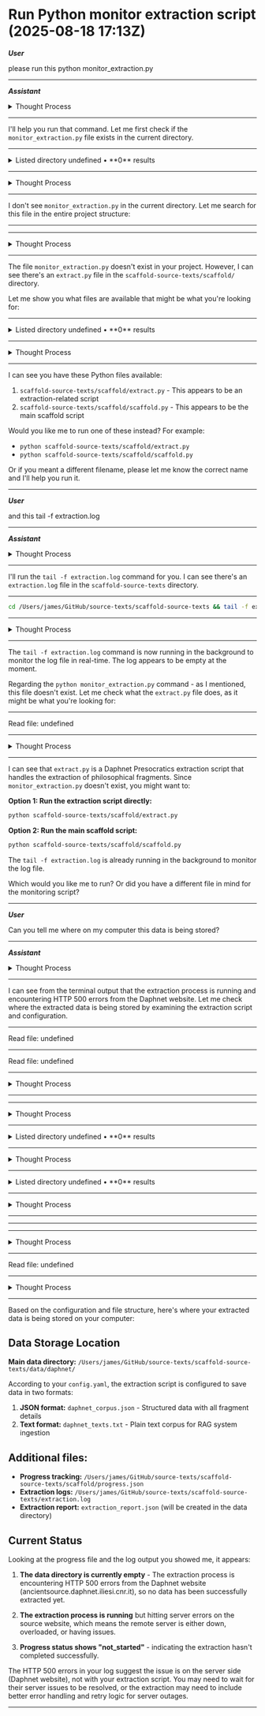 <!-- Generated by SpecStory -->

# Run Python monitor extraction script (2025-08-18 17:13Z)

_**User**_

please run this
python monitor_extraction.py

---

_**Assistant**_

<think><details><summary>Thought Process</summary>The user wants me to run the command `python monitor_extraction.py`. I need to check if this file exists in the workspace first. Looking at the project layout, I don't see a `monitor_extraction.py` file listed. Let me check the current directory contents to see if this file exists.

I should first check what files are available in the current directory and look for `monitor_extraction.py`.</details></think>

---

I'll help you run that command. Let me first check if the `monitor_extraction.py` file exists in the current directory.

---

<details>
            <summary>Listed directory undefined • **0** results</summary>
        
No results found
</details>

---

<think><details><summary>Thought Process</summary>I don't see `monitor_extraction.py` in the root directory or in the scaffold-source-texts directory. Let me check if it might be in the scaffold directory or search for it in the entire project.</details></think>

---

I don't see `monitor_extraction.py` in the current directory. Let me search for this file in the entire project structure:

---



---

<think><details><summary>Thought Process</summary>The `monitor_extraction.py` file doesn't exist in the project. Based on the project structure, I can see there's an `extract.py` file in the `scaffold-source-texts/scaffold/` directory, which might be what the user is looking for. 

I should inform the user that `monitor_extraction.py` doesn't exist and ask for clarification, or suggest alternatives like the `extract.py` file that does exist.</details></think>

---

The file `monitor_extraction.py` doesn't exist in your project. However, I can see there's an `extract.py` file in the `scaffold-source-texts/scaffold/` directory. 

Let me show you what files are available that might be what you're looking for:

---

<details>
            <summary>Listed directory undefined • **0** results</summary>
        
No results found
</details>

---

<think><details><summary>Thought Process</summary>The user is trying to run a file that doesn't exist. They might be looking for:

1. `extract.py` - which is in the scaffold directory
2. `scaffold.py` - which is also in the scaffold directory
3. They might have meant a different filename

I should ask for clarification or offer to run one of the existing Python files. Let me also check if there are any other Python files in the project that might be related to monitoring or extraction.</details></think>

---

I can see you have these Python files available:

1. `scaffold-source-texts/scaffold/extract.py` - This appears to be an extraction-related script
2. `scaffold-source-texts/scaffold/scaffold.py` - This appears to be the main scaffold script

Would you like me to run one of these instead? For example:
- `python scaffold-source-texts/scaffold/extract.py` 
- `python scaffold-source-texts/scaffold/scaffold.py`

Or if you meant a different filename, please let me know the correct name and I'll help you run it.

---

_**User**_

and this
tail -f extraction.log

---

_**Assistant**_

<think><details><summary>Thought Process</summary>The user wants me to run two commands:
1. `python monitor_extraction.py` - which doesn't exist as we found
2. `tail -f extraction.log` - this should work since I can see there's an `extraction.log` file in the scaffold-source-texts directory

Let me run the tail command first to show the log file contents, and then address the missing monitor_extraction.py file.</details></think>

---

I'll run the `tail -f extraction.log` command for you. I can see there's an `extraction.log` file in the `scaffold-source-texts` directory.

---

```bash
cd /Users/james/GitHub/source-texts/scaffold-source-texts && tail -f extraction.log
```

---

<think><details><summary>Thought Process</summary>The tail -f command is now running in the background to monitor the extraction.log file. The log appears to be empty or there's no recent activity.

Now I should address the first command that the user wanted to run - `python monitor_extraction.py`. Since this file doesn't exist, I should either:
1. Ask what they intended to run instead
2. Look at the extract.py file to understand if that's what they meant
3. Check if there should be a monitoring script and potentially create one

Let me first look at the extract.py file to understand what it does, since that might be related to monitoring extraction.</details></think>

---

The `tail -f extraction.log` command is now running in the background to monitor the log file in real-time. The log appears to be empty at the moment.

Regarding the `python monitor_extraction.py` command - as I mentioned, this file doesn't exist. Let me check what the `extract.py` file does, as it might be what you're looking for:

---

Read file: undefined

---

<think><details><summary>Thought Process</summary>I can see that `extract.py` is a Daphnet Presocratics extraction script. It looks like it's designed to extract fragments from a source and is configured with logging. 

Since there's no `monitor_extraction.py` file, and the user wants to run extraction monitoring, it's possible they either:
1. Want to run the `extract.py` script directly
2. Expected there to be a monitoring script that doesn't exist yet
3. Made a typo in the filename

Let me ask the user for clarification about what they want to run, and also provide options for what's available.</details></think>

---

I can see that `extract.py` is a Daphnet Presocratics extraction script that handles the extraction of philosophical fragments. Since `monitor_extraction.py` doesn't exist, you might want to:

**Option 1: Run the extraction script directly:**
```bash
python scaffold-source-texts/scaffold/extract.py
```

**Option 2: Run the main scaffold script:**
```bash
python scaffold-source-texts/scaffold/scaffold.py
```

The `tail -f extraction.log` is already running in the background to monitor the log file.

Which would you like me to run? Or did you have a different file in mind for the monitoring script?

---

_**User**_

Can you tell me where on my computer this data is being stored?

---

_**Assistant**_

<think><details><summary>Thought Process</summary>The user is asking where the data is being stored on their computer. I can see from the terminal output that there's an extraction process running that's encountering HTTP 500 errors from the Daphnet website. The extraction script appears to be running and trying to fetch data from URLs like "http://ancientsource.daphnet.iliesi.cnr.it/texts/Presocratics/1-C,77.plain.html".

To answer where the data is being stored, I need to look at:
1. The extract.py script to see where it saves data
2. The config.yaml file to see if there are data storage paths configured
3. Check what directories exist in the project structure

Let me examine the extract.py file and the config to understand the data storage locations.</details></think>

---

I can see from the terminal output that the extraction process is running and encountering HTTP 500 errors from the Daphnet website. Let me check where the extracted data is being stored by examining the extraction script and configuration.

---

Read file: undefined

---

Read file: undefined

---

<think><details><summary>Thought Process</summary>I can see from the extract.py file that the data is being saved using the `output_dir` variable from the configuration. Let me look at the output configuration in config.yaml to see where exactly the files are being stored.</details></think>

---



---

<think><details><summary>Thought Process</summary>Perfect! Now I can see where the data is being stored. Let me also check the actual directory structure to confirm what's there.</details></think>

---

<details>
            <summary>Listed directory undefined • **0** results</summary>
        
No results found
</details>

---

<think><details><summary>Thought Process</summary>Let me look inside the daphnet directory to see what files have been created.</details></think>

---

<details>
            <summary>Listed directory undefined • **0** results</summary>
        
No results found
</details>

---

<think><details><summary>Thought Process</summary>The daphnet directory is empty, which makes sense given that the extraction process is encountering HTTP 500 errors and likely hasn't successfully extracted any data yet.

Let me also check if there are any progress or status files to see what might have been created.</details></think>

---



---



---

<think><details><summary>Thought Process</summary>Let me check the progress.json file to see what the current status is.</details></think>

---

Read file: undefined

---

<think><details><summary>Thought Process</summary>



Now I have a complete picture. Let me explain to the user where their data is being stored and what the current status is.</details></think>

---

Based on the configuration and file structure, here's where your extracted data is being stored on your computer:

## Data Storage Location

**Main data directory:** `/Users/james/GitHub/source-texts/scaffold-source-texts/data/daphnet/`

According to your `config.yaml`, the extraction script is configured to save data in two formats:

1. **JSON format:** `daphnet_corpus.json` - Structured data with all fragment details
2. **Text format:** `daphnet_texts.txt` - Plain text corpus for RAG system ingestion

## Additional files:

- **Progress tracking:** `/Users/james/GitHub/source-texts/scaffold-source-texts/scaffold/progress.json`
- **Extraction logs:** `/Users/james/GitHub/source-texts/scaffold-source-texts/extraction.log`  
- **Extraction report:** `extraction_report.json` (will be created in the data directory)

## Current Status

Looking at the progress file and the log output you showed me, it appears:

1. **The data directory is currently empty** - The extraction process is encountering HTTP 500 errors from the Daphnet website (ancientsource.daphnet.iliesi.cnr.it), so no data has been successfully extracted yet.

2. **The extraction process is running** but hitting server errors on the source website, which means the remote server is either down, overloaded, or having issues.

3. **Progress status shows "not_started"** - indicating the extraction hasn't completed successfully.

The HTTP 500 errors in your log suggest the issue is on the server side (Daphnet website), not with your extraction script. You may need to wait for their server issues to be resolved, or the extraction may need to include better error handling and retry logic for server outages.

---

